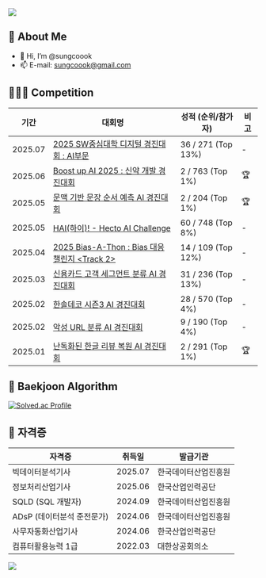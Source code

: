 <!-- 상단 배너 -->
<img src="https://capsule-render.vercel.app/api?type=waving&color=0:2ecc71,100:3498db&height=200&section=header&text=Welcome%20to%20sungcoook's%20GitHub!&fontSize=35" />

## 👀 About Me

- 👋 Hi, I’m @sungcoook  
- 📫 E-mail: [sungcoook@gmail.com](mailto:sungcoook@gmail.com)



## 🧑🏻‍💻 Competition

| 기간 | 대회명 | 성적 (순위/참가자) | 비고 |
|------|--------|------------------|------|
| 2025.07 | [2025 SW중심대학 디지털 경진대회 : AI부문](https://dacon.io/competitions/official/236473/overview/description) | 36 / 271 (Top 13%) | - |
| 2025.06 | [Boost up AI 2025 : 신약 개발 경진대회](https://dacon.io/competitions/official/236518/overview/description) | 2 / 763 (Top 1%) | 🏆 |
| 2025.05 | [문맥 기반 문장 순서 예측 AI 경진대회](https://dacon.io/competitions/official/236489/overview/description) | 2 / 204 (Top 1%) | 🏆 |
| 2025.05 | [HAI(하이)! - Hecto AI Challenge](https://dacon.io/competitions/official/236493/overview/description) | 60 / 748 (Top 8%) | - |
| 2025.04 | [2025 Bias-A-Thon : Bias 대응 챌린지 <Track 2>](https://dacon.io/competitions/official/236487/overview/description) | 14 / 109 (Top 12%) | - |
| 2025.03 | [신용카드 고객 세그먼트 분류 AI 경진대회](https://dacon.io/competitions/official/236460/overview/description) | 31 / 236 (Top 13%) | - |
| 2025.02 | [한솔데코 시즌3 AI 경진대회](https://dacon.io/competitions/official/236455/overview/description) | 28 / 570 (Top 4%) | - |
| 2025.02 | [악성 URL 분류 AI 경진대회](https://dacon.io/competitions/official/236451/overview/description) | 9 / 190 (Top 4%) | - |
| 2025.01 | [난독화된 한글 리뷰 복원 AI 경진대회](https://dacon.io/competitions/official/236446/overview/description) | 2 / 291 (Top 1%) | 🏆 |

## 🏅 Baekjoon Algorithm

[![Solved.ac Profile](http://mazassumnida.wtf/api/v2/generate_badge?boj=sungcoook)](https://solved.ac/sungcoook/)

## 📜 자격증

| 자격증 | 취득일 | 발급기관 |
|--------|---------|-----------|
| 빅데이터분석기사 | 2025.07 | 한국데이터산업진흥원 |
| 정보처리산업기사 | 2025.06 | 한국산업인력공단 |
| SQLD (SQL 개발자) | 2024.09 | 한국데이터산업진흥원 |
| ADsP (데이터분석 준전문가) | 2024.06 | 한국데이터산업진흥원 |
| 사무자동화산업기사 | 2024.06 | 한국산업인력공단 |
| 컴퓨터활용능력 1급 | 2022.03 | 대한상공회의소 |

<!-- 하단 배너 (텍스트 없음) -->
<img src="https://capsule-render.vercel.app/api?type=waving&color=0:3498db,100:2ecc71&height=120&section=footer&text=&fontSize=20" />
